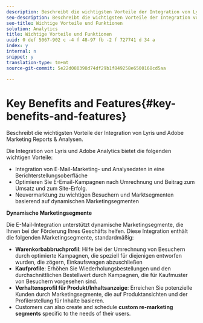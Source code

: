 ```yaml
---
description: Beschreibt die wichtigsten Vorteile der Integration von Lyris und Adobe Marketing Reports & Analysen.
seo-description: Beschreibt die wichtigsten Vorteile der Integration von Lyris und Adobe Marketing Reports & Analysen.
seo-title: Wichtige Vorteile und Funktionen
solution: Analytics
title: Wichtige Vorteile und Funktionen
uuid: 0 def 5067-902 c -4 f 48-97 fb -2 f 727741 d 34 a
index: y
internal: n
snippet: y
translation-type: tm+mt
source-git-commit: 5e22d080398d74df29b1f849258e6500168cd5aa

---
```



# Key Benefits and Features{#key-benefits-and-features}

Beschreibt die wichtigsten Vorteile der Integration von Lyris und Adobe Marketing Reports &amp; Analysen.

Die Integration von Lyris und Adobe Analytics bietet die folgenden wichtigen Vorteile:

* Integration von E-Mail-Marketing- und Analysedaten in eine Berichterstellungsoberfläche
* Optimieren Sie E-Email-Kampagnen nach Umrechnung und Beitrag zum Umsatz und zum Site-Erfolg.
* Neuvermarktung zu wichtigen Besuchern und Marktsegmenten basierend auf dynamischen Marketingsegmenten

**Dynamische Marketingsegmente**

Die E-Mail-Integration unterstützt dynamische Marketingsegmente, die Ihnen bei der Förderung Ihres Geschäfts helfen. Diese Integration enthält die folgenden Marketingsegmente, standardmäßig:

* **Warenkorbabbruchprofil**: Hilfe bei der Umrechnung von Besuchern durch optimierte Kampagnen, die speziell für diejenigen entworfen wurden, die zögern, Einkaufswagen abzuschließen
* **Kaufprofile**: Erhöhen Sie Wiederholungsbestellungen und den durchschnittlichen Bestellwert durch Kampagnen, die für Kaufmuster von Besuchern vorgesehen sind.
* **Verhaltensprofil für Produkt/Inhaltsanzeige**: Erreichen Sie potenzielle Kunden durch Marketingsegmente, die auf Produktansichten und der Profilerstellung für Inhalte basieren.
* Customers can also create and schedule **custom re-marketing segments** specific to the needs of their users.

